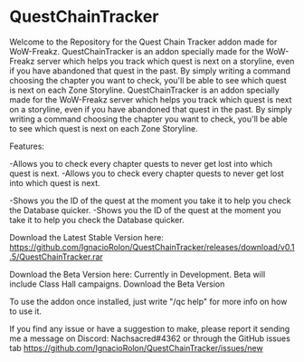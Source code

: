 # QuestChainTracker
Welcome to the Repository for the Quest Chain Tracker addon made for WoW-Freakz.
QuestChainTracker is an addon specially made for the WoW-Freakz server which helps you track which quest is next on a storyline, even if you have abandoned that quest in the past. By simply writing a command choosing the chapter you want to check, you'll be able to see which quest is next on each Zone Storyline.	QuestChainTracker is an addon specially made for the WoW-Freakz server which helps you track which quest is next on a storyline, even if you have abandoned that quest in the past. By simply writing a command choosing the chapter you want to check, you'll be able to see which quest is next on each Zone Storyline.

Features:

-Allows you to check every chapter quests to never get lost into which quest is next.	-Allows you to check every chapter quests to never get lost into which quest is next.

-Shows you the ID of the quest at the moment you take it to help you check the Database quicker.	-Shows you the ID of the quest at the moment you take it to help you check the Database quicker.


Download the Latest Stable Version here: https://github.com/IgnacioRolon/QuestChainTracker/releases/download/v0.1.5/QuestChainTracker.rar

Download the Beta Version here: Currently in Development. Beta will include Class Hall campaigns.	Download the Beta Version

To use the addon once installed, just write "/qc help" for more info on how to use it. 

If you find any issue or have a suggestion to make, please report it sending me a message on Discord: Nachsacred#4362 or through the GitHub issues tab https://github.com/IgnacioRolon/QuestChainTracker/issues/new
